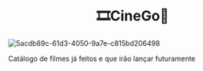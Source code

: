 <h1 id="Sobre" align="center">🎞️CineGo🎥</h1>

![5acdb89c-61d3-4050-9a7e-c815bd206498](https://user-images.githubusercontent.com/112560788/202926721-2d9d4194-75b1-4363-a556-79c61f49ae3d.jpg)


Catálogo de filmes já feitos e que irão lançar futuramente
